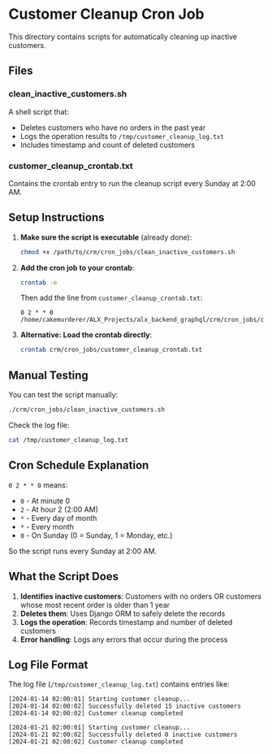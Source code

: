 # Customer Cleanup Cron Job

This directory contains scripts for automatically cleaning up inactive customers.

## Files

### clean_inactive_customers.sh
A shell script that:
- Deletes customers who have no orders in the past year
- Logs the operation results to `/tmp/customer_cleanup_log.txt`
- Includes timestamp and count of deleted customers

### customer_cleanup_crontab.txt
Contains the crontab entry to run the cleanup script every Sunday at 2:00 AM.

## Setup Instructions

1. **Make sure the script is executable** (already done):
   ```bash
   chmod +x /path/to/crm/cron_jobs/clean_inactive_customers.sh
   ```

2. **Add the cron job to your crontab**:
   ```bash
   crontab -e
   ```
   Then add the line from `customer_cleanup_crontab.txt`:
   ```
   0 2 * * 0 /home/cakemurderer/ALX_Projects/alx_backend_graphql/crm/cron_jobs/clean_inactive_customers.sh
   ```

3. **Alternative: Load the crontab directly**:
   ```bash
   crontab crm/cron_jobs/customer_cleanup_crontab.txt
   ```

## Manual Testing

You can test the script manually:
```bash
./crm/cron_jobs/clean_inactive_customers.sh
```

Check the log file:
```bash
cat /tmp/customer_cleanup_log.txt
```

## Cron Schedule Explanation

`0 2 * * 0` means:
- `0` - At minute 0
- `2` - At hour 2 (2:00 AM)
- `*` - Every day of month
- `*` - Every month
- `0` - On Sunday (0 = Sunday, 1 = Monday, etc.)

So the script runs every Sunday at 2:00 AM.

## What the Script Does

1. **Identifies inactive customers**: Customers with no orders OR customers whose most recent order is older than 1 year
2. **Deletes them**: Uses Django ORM to safely delete the records
3. **Logs the operation**: Records timestamp and number of deleted customers
4. **Error handling**: Logs any errors that occur during the process

## Log File Format

The log file (`/tmp/customer_cleanup_log.txt`) contains entries like:
```
[2024-01-14 02:00:01] Starting customer cleanup...
[2024-01-14 02:00:02] Successfully deleted 15 inactive customers
[2024-01-14 02:00:02] Customer cleanup completed

[2024-01-21 02:00:01] Starting customer cleanup...
[2024-01-21 02:00:02] Successfully deleted 0 inactive customers
[2024-01-21 02:00:02] Customer cleanup completed
```
